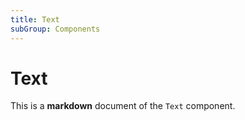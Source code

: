 ```yaml
---
title: Text
subGroup: Components
---
```


# Text

This is a **markdown** document of the `Text` component.

<Demo src="./demos/demo1.tsx" />

<TsInfo src="./index.tsx" name="TextProps" />
